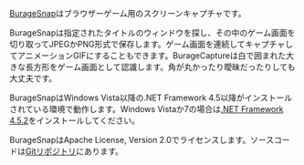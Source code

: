 [BurageSnap](https://osdn.jp/projects/buragesnap/)はブラウザーゲーム用のスクリーンキャプチャです。

BurageSnapは指定されたタイトルのウィンドウを探し、その中のゲーム画面を切り取ってJPEGかPNG形式で保存します。ゲーム画面を連続してキャプチャしてアニメーションGIFにすることもできます。BurageCaptureは白で囲まれた大きな長方形をゲーム画面として認識します。角が丸かったり曖昧だったりしても大丈夫です。

BurageSnapはWindows Vista以降の.NET Framework 4.5以降がインストールされている環境で動作します。Windows Vistaか7の場合は[.NET Framework 4.5.2](http://www.microsoft.com/ja-JP/download/details.aspx?id=42642)をインストールしてください。

BurageSnapはApache License, Version 2.0でライセンスします。ソースコードは[Gitリポジトリ](https://osdn.jp/projects/buragesnap/scm/git/BurageSnap/)にあります。
